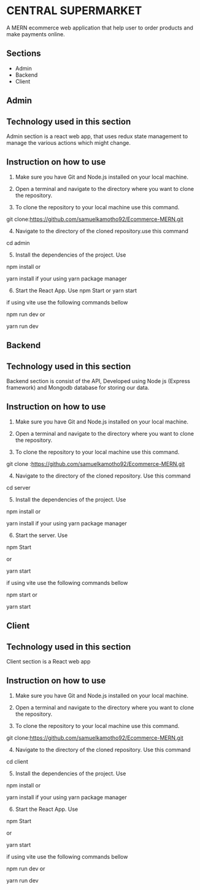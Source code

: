 
# CENTRAL SUPERMARKET

A  MERN ecommerce web application that help user to order products and make payments online.


## Sections

- Admin
- Backend
- Client

## Admin

## Technology used in this section

  Admin section is a react web app, that uses redux state management to manage the various actions which might change.

## Instruction on how to use

1. Make sure you have Git and Node.js installed on your local machine.

2. Open a terminal and navigate to the directory where you want to clone the repository.

3. To clone the repository to your local machine use this command.


git clone:https://github.com/samuelkamotho92/Ecommerce-MERN.git

4. Navigate to the directory of the cloned repository.use this command

cd admin

5. Install the dependencies of the project. Use

npm install 
or

yarn install 
if your using yarn package manager

6. Start the React App. Use
npm Start
or 
yarn start

if using vite use the following commands bellow

npm run dev 
or

yarn run dev 
## Backend


## Technology used in this section

Backend section is consist of the API, Developed using Node js (Express framework) and Mongodb database for storing our data.

## Instruction on how to use

1. Make sure you have Git and Node.js installed on your local machine.

2. Open a terminal and navigate to the directory where you want to clone the repository.

3. To clone the repository to your local machine use this command.


git clone :https://github.com/samuelkamotho92/Ecommerce-MERN.git

4. Navigate to the directory of the cloned repository. Use this command

cd server

5. Install the dependencies of the project. Use

npm install 
or

yarn install 
if your using yarn package manager

6. Start the server. Use

npm Start

or 

yarn start

if using vite use the following commands bellow

npm start
or

yarn start


## Client

## Technology used in this section

  Client section is a React web app

## Instruction on how to use

1. Make sure you have Git and Node.js installed on your local machine.

2. Open a terminal and navigate to the directory where you want to clone the repository.

3. To clone the repository to your local machine use this command.


git clone:https://github.com/samuelkamotho92/Ecommerce-MERN.git

4. Navigate to the directory of the cloned repository. Use this command

cd client

5. Install the dependencies of the project. Use

npm install 
or

yarn install 
if your using yarn package manager

6. Start the React App. Use

npm Start

or 

yarn start

if using vite use the following commands bellow

npm run dev 
or

yarn run dev 
